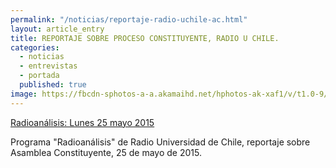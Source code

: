 ```yaml
---
permalink: "/noticias/reportaje-radio-uchile-ac.html"
layout: article_entry
title: REPORTAJE SOBRE PROCESO CONSTITUYENTE, RADIO U CHILE.
categories: 
  - noticias
  - entrevistas
  - portada
  published: true
image: https://fbcdn-sphotos-a-a.akamaihd.net/hphotos-ak-xaf1/v/t1.0-9/10734112_10152839305606397_429922735177800198_n.jpg?oh=81d95382afd8f93db0581009d0addc8b&oe=5601D506&__gda__=1442480817_bb32a1d20cef0df3ff54d67085509675
---
```

<a href="http://radio.uchile.cl/programas/radioanalisis-2/en-la-tercera-edicion-de-radioanalisis-conversamos-con-marcelo-reyes-presidente-de-la-asociacion-de-funcionarios-de-aduana-sobre-el-paro-que-sostienen-los-trabajadores-y-con-el-editor-internacional">Radioanálisis: Lunes  25 mayo 2015</a>

Programa "Radioanálisis" de Radio Universidad de Chile, reportaje sobre Asamblea Constituyente, 25 de mayo de 2015.
